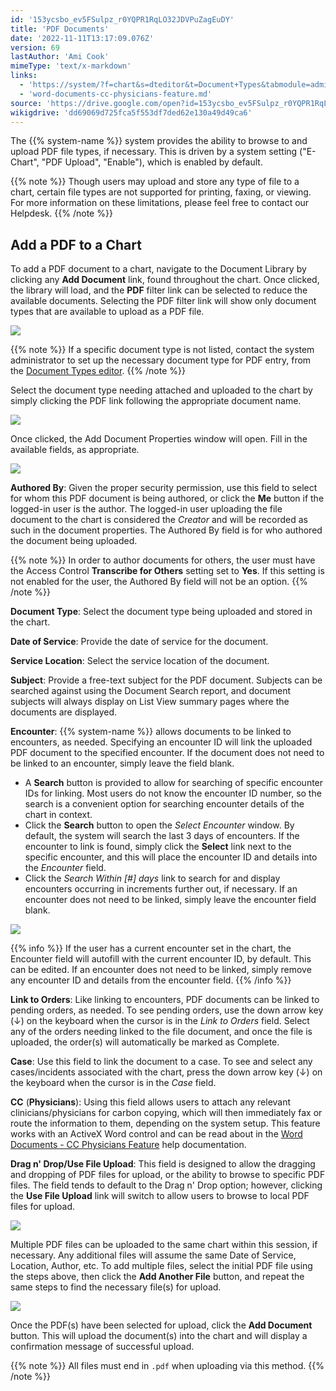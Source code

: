 ```yaml
---
id: '153ycsbo_ev5FSulpz_r0YQPR1RqLO32JDVPuZagEuDY'
title: 'PDF Documents'
date: '2022-11-11T13:17:09.076Z'
version: 69
lastAuthor: 'Ami Cook'
mimeType: 'text/x-markdown'
links:
  - 'https://system/?f=chart&s=dteditor&t=Document+Types&tabmodule=admin&tabselect=Document+Types'
  - 'word-documents-cc-physicians-feature.md'
source: 'https://drive.google.com/open?id=153ycsbo_ev5FSulpz_r0YQPR1RqLO32JDVPuZagEuDY'
wikigdrive: 'dd69069d725fca5f553df7ded62e130a49d49ca6'
---
```

The {{% system-name %}} system provides the ability to browse to and upload PDF file types, if necessary. This is driven by a system setting ("E-Chart", "PDF Upload", "Enable"), which is enabled by default.

{{% note %}}
Though users may upload and store any type of file to a chart, certain file types are not supported for printing, faxing, or viewing. For more information on these limitations, please feel free to contact our Helpdesk.
{{% /note %}}

## Add a PDF to a Chart

To add a PDF document to a chart, navigate to the Document Library by clicking any **Add Document** link, found throughout the chart. Once clicked, the library will load, and the **PDF** filter link can be selected to reduce the available documents. Selecting the PDF filter link will show only document types that are available to upload as a PDF file.

![](../pdf-documents.assets/05a52e02ef3a41c01fd9f09188d1ad5b.png)

{{% note %}}
If a specific document type is not listed, contact the system administrator to set up the necessary document type for PDF entry, from the [Document Types editor](https://system/?f=chart&s=dteditor&t=Document+Types&tabmodule=admin&tabselect=Document+Types).
{{% /note %}}

Select the document type needing attached and uploaded to the chart by simply clicking the PDF link following the appropriate document name.

![](../pdf-documents.assets/0e5418c78d7eb6776847e3ca74c6896a.png)

Once clicked, the Add Document Properties window will open. Fill in the available fields, as appropriate.

![](../pdf-documents.assets/cb9f2e51a6a9dd3675aaa755a0c690ef.png)

**Authored By**: Given the proper security permission, use this field to select for whom this PDF document is being authored, or click the **Me** button if the logged-in user is the author. The logged-in user uploading the file document to the chart is considered the *Creator* and will be recorded as such in the document properties. The Authored By field is for who authored the document being uploaded.

{{% note %}}
In order to author documents for others, the user must have the Access Control **Transcribe for Others** setting set to **Yes**. If this setting is not enabled for the user, the Authored By field will not be an option.
{{% /note %}}

**Document Type**: Select the document type being uploaded and stored in the chart.

**Date of Service**: Provide the date of service for the document.

**Service Location**: Select the service location of the document.

**Subject**: Provide a free-text subject for the PDF document. Subjects can be searched against using the Document Search report, and document subjects will always display on List View summary pages where the documents are displayed.

**Encounter**: {{% system-name %}} allows documents to be linked to encounters, as needed. Specifying an encounter ID will link the uploaded PDF document to the specified encounter. If the document does not need to be linked to an encounter, simply leave the field blank.

* A <strong>Search</strong> button is provided to allow for searching of specific encounter IDs for linking. Most users do not know the encounter ID number, so the search is a convenient option for searching encounter details of the chart in context.
* Click the <strong>Search</strong> button to open the <em>Select Encounter</em> window. By default, the system will search the last 3 days of encounters. If the encounter to link is found, simply click the <strong>Select</strong> link next to the specific encounter, and this will place the encounter ID and details into the <em>Encounter</em> field.
* Click the <em>Search Within [#] days</em> link to search for and display encounters occurring in increments further out, if necessary. If an encounter does not need to be linked, simply leave the encounter field blank.

![](../pdf-documents.assets/007d38b6bf7c9fdd8a5eb390be1c04da.png)

{{% info %}}
If the user has a current encounter set in the chart, the Encounter field will autofill with the current encounter ID, by default. This can be edited. If an encounter does not need to be linked, simply remove any encounter ID and details from the encounter field.
{{% /info %}}

**Link to Orders**: Like linking to encounters, PDF documents can be linked to pending orders, as needed. To see pending orders, use the down arrow key (↓) on the keyboard when the cursor is in the *Link to Orders* field. Select any of the orders needing linked to the file document, and once the file is uploaded, the order(s) will automatically be marked as Complete.

**Case**: Use this field to link the document to a case. To see and select any cases/incidents associated with the chart, press the down arrow key (↓) on the keyboard when the cursor is in the *Case* field.

**CC** (**Physicians**): Using this field allows users to attach any relevant clinicians/physicians for carbon copying, which will then immediately fax or route the information to them, depending on the system setup. This feature works with an ActiveX Word control and can be read about in the [Word Documents - CC Physicians Feature](word-documents-cc-physicians-feature.md) help documentation.

**Drag n' Drop/Use File Upload**: This field is designed to allow the dragging and dropping of PDF files for upload, or the ability to browse to specific PDF files. The field tends to default to the Drag n' Drop option; however, clicking the **Use File Upload** link will switch to allow users to browse to local PDF files for upload.

![](../pdf-documents.assets/1e0a497f6ef4fa92df8d5bc0d6989393.png)

Multiple PDF files can be uploaded to the same chart within this session, if necessary. Any additional files will assume the same Date of Service, Location, Author, etc. To add multiple files, select the initial PDF file using the steps above, then click the **Add Another File** button, and repeat the same steps to find the necessary file(s) for upload.

![](../pdf-documents.assets/1dec34166eff4aa5a928f63c62d555dd.png)

Once the PDF(s) have been selected for upload, click the **Add Document** button. This will upload the document(s) into the chart and will display a confirmation message of successful upload.

{{% note %}}
All files must end in `.pdf` when uploading via this method.
{{% /note %}}
